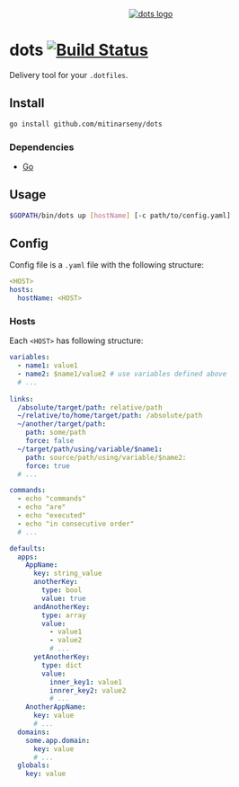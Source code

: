 <p align="center">
  <a href="https://themer.dev">
    <img src="https://rzhao.io/img/dotfiles/dotfiles.png" alt="dots logo" />
  </a>
</p>

# dots [![Build Status](https://travis-ci.org/mitinarseny/dots.svg?branch=master)](https://travis-ci.org/mitinarseny/dots)
Delivery tool for your `.dotfiles`.

## Install

```bash
go install github.com/mitinarseny/dots
```
 
### Dependencies

* [Go](https://golang.org)


## Usage
```bash
$GOPATH/bin/dots up [hostName] [-c path/to/config.yaml]
```


## Config
Config file is a `.yaml` file with the following structure:
```yaml
<HOST>
hosts:
  hostName: <HOST>
```
### Hosts
Each `<HOST>` has following structure:
```yaml
variables:
  - name1: value1
  - name2: $name1/value2 # use variables defined above
  # ...
  
links:
  /absolute/target/path: relative/path
  ~/relative/to/home/target/path: /absolute/path
  ~/another/target/path:
    path: some/path
    force: false
  ~/target/path/using/variable/$name1:
    path: source/path/using/variable/$name2:
    force: true
  # ...

commands:
  - echo "commands"
  - echo "are"
  - echo "executed"
  - echo "in consecutive order"
  # ...

defaults:
  apps:
    AppName:
      key: string_value
      anotherKey:
        type: bool
        value: true
      andAnotherKey:
        type: array
        value:
          - value1
          - value2
          # ...
      yetAnotherKey:
        type: dict
        value:
          inner_key1: value1
          innrer_key2: value2
          # ...
    AnotherAppName:
      key: value
      # ...
  domains:
    some.app.domain:
      key: value
      # ...
  globals:
    key: value
```





